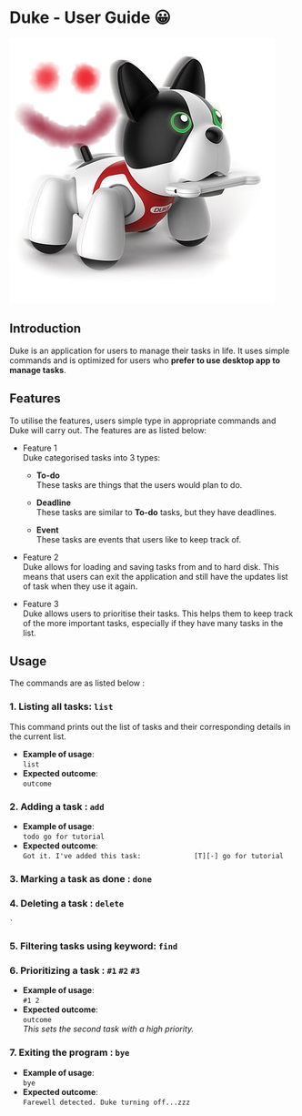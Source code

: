 # Duke - User Guide :grinning:
![DukeLogo](/resources/images/theDuke.png)  

## Introduction
   Duke is an application for users to manage their tasks in life. It uses simple commands and
   is optimized for users who **prefer to use desktop app to manage tasks**. 
## Features 
   To utilise the features, users simple type in appropriate commands and Duke will carry out.
   The features are as listed below:
   * Feature 1  
      Duke categorised tasks into 3 types:
      - **To-do**   
        These tasks are things that the users would plan to 
        do. 
        
      - **Deadline**   
        These tasks are similar to **To-do** tasks, but they have 
        deadlines. 
            
      - **Event**  
        These tasks are events that users like to keep track 
        of.  
        
   * Feature 2  
      Duke allows for loading and saving tasks from and to 
      hard disk. This means that users can exit the application
      and still have the updates list of task when they use
      it again.
      
   * Feature 3   
      Duke allows users to prioritise their tasks. This helps
      them to keep track of the more important tasks, especially
      if they have many tasks in the list.
    

## Usage
   The commands are as listed below : 
### 1. Listing all tasks: `list` 
This command prints out the list of tasks and their 
corresponding details in the current list.

* __Example of usage__:  
    `list`
* __Expected outcome__:  
    `outcome`
### 2. Adding a task : `add`

* __Example of usage__:  
    `todo go for tutorial`
* __Expected outcome__:  
    `Got it. I've added this task:            
        [T][-] go for tutorial`

### 3. Marking a task as done : `done `

### 4. Deleting a task : `delete`
    `
### 5. Filtering tasks using keyword: `find`

### 6. Prioritizing a task :  `#1` `#2` `#3`
* __Example of usage__:  
    `#1 2`  
* __Expected outcome__:  
    `outcome`  
    *This sets the second task with a high priority.*

### 7. Exiting the program :  `bye`  
* __Example of usage__:  
    `bye`
* __Expected outcome__:  
    `Farewell detected. Duke turning off...zzz`
